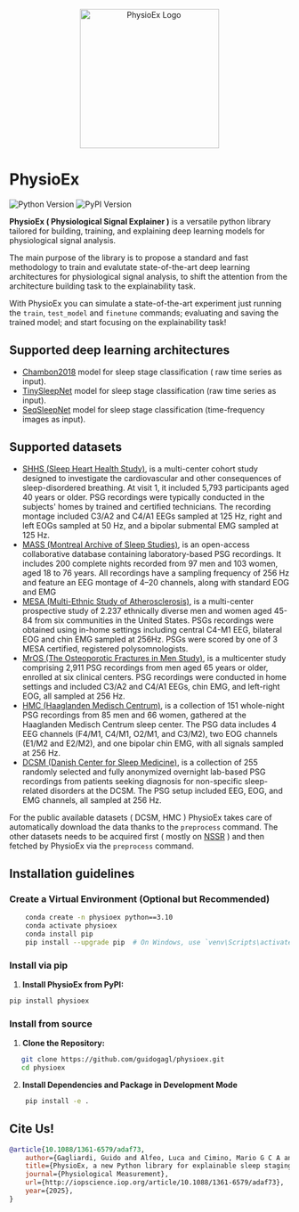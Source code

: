 <p align="center">
<img src="assets/images/logo.svg" width = "250px", alt="PhysioEx Logo">

<h1>PhysioEx</h1>
</p>

![Python Version](https://img.shields.io/badge/python-3.7%2B-blue)
![PyPI Version](https://badge.fury.io/py/physioex.svg)

**PhysioEx ( Physiological Signal Explainer )** is a versatile python library tailored for building, training, and explaining deep learning models for physiological signal analysis. 

The main purpose of the library is to propose a standard and fast methodology to train and evalutate state-of-the-art deep learning architectures for physiological signal analysis, to shift the attention from the architecture building task to the explainability task. 

With PhysioEx you can simulate a state-of-the-art experiment just running the `train`, `test_model`  and `finetune` commands; evaluating and saving the trained model; and start focusing on the explainability task! 

## Supported deep learning architectures

- [Chambon2018](https://ieeexplore.ieee.org/document/8307462) model for sleep stage classification ( raw time series as input).
- [TinySleepNet](https://github.com/akaraspt/tinysleepnet) model for sleep stage classification (raw time series as input).
- [SeqSleepNet](https://arxiv.org/pdf/1809.10932.pdf) model for sleep stage classification (time-frequency images as input).

## Supported datasets

- [SHHS (Sleep Heart Health Study)](https://sleepdata.org/datasets/shhs), is a multi-center cohort study designed to investigate the cardiovascular and other consequences of sleep-disordered breathing. At visit 1, it included 5,793 participants aged 40 years or older. PSG recordings were typically conducted in the subjects' homes by trained and certified technicians. The recording montage included C3/A2 and C4/A1 EEGs sampled at 125 Hz, right and left EOGs sampled at 50 Hz, and a bipolar submental EMG sampled at 125 Hz.
- [MASS (Montreal Archive of Sleep Studies)](http://ceams-carsm.ca/mass/), is an open-access collaborative database containing laboratory-based PSG recordings. It includes 200 complete nights recorded from 97 men and 103 women, aged 18 to 76 years. All recordings have a sampling frequency of 256 Hz and feature an EEG montage of 4–20 channels, along with standard EOG and EMG
- [MESA (Multi-Ethnic Study of Atherosclerosis)](https://sleepdata.org/datasets/mesa), is a multi-center prospective study of 2.237 ethnically diverse men and women aged 45-84 from six communities in the United States. PSGs recordings were obtained using in-home settings including central C4-M1 EEG, bilateral EOG and chin EMG sampled at 256Hz. PSGs were scored by one of 3 MESA certified, registered polysomnologists.
- [MrOS (The Osteoporotic Fractures in Men Study)](https://sleepdata.org/datasets/mros), is a multicenter study comprising 2,911 PSG recordings from men aged 65 years or older, enrolled at six clinical centers. PSG recordings were conducted in home settings and included C3/A2 and C4/A1 EEGs, chin EMG, and left-right EOG, all sampled at 256 Hz.
- [HMC (Haaglanden Medisch Centrum)](https://physionet.org/content/hmc-sleep-staging/1.1/), is a collection of 151 whole-night PSG recordings from 85 men and 66 women, gathered at the Haaglanden Medisch Centrum sleep center. The PSG data includes 4 EEG channels (F4/M1, C4/M1, O2/M1, and C3/M2), two EOG channels (E1/M2 and E2/M2), and one bipolar chin EMG, with all signals sampled at 256 Hz.
- [DCSM (Danish Center for Sleep Medicine)](https://erda.ku.dk/public/archives/db553715ecbe1f3ac66c1dc569826eef/published-archive.html), is a collection of 255 randomly selected and fully anonymized overnight lab-based PSG recordings from patients seeking diagnosis for non-specific sleep-related disorders at the DCSM. The PSG setup included EEG, EOG, and EMG channels, all sampled at 256 Hz.

For the public available datasets ( DCSM, HMC ) PhysioEx takes care of automatically download the data thanks to the `preprocess` command. The other datasets needs to be acquired first ( mostly on [NSSR](https://sleepdata.org) ) and then fetched by PhysioEx via the `preprocess` command.

## Installation guidelines

### Create a Virtual Environment (Optional but Recommended)

```bash
    conda create -n physioex python==3.10
    conda activate physioex
    conda install pip
    pip install --upgrade pip  # On Windows, use `venv\Scripts\activate`
```
### Install via pip

1. **Install PhysioEx from PyPI:**
```bash
pip install physioex
```

### Install from source
1. **Clone the Repository:**
```bash
   git clone https://github.com/guidogagl/physioex.git
   cd physioex
```

2. **Install Dependencies and Package in Development Mode**
```bash
    pip install -e .
```

## Cite Us!
```bib
@article{10.1088/1361-6579/adaf73,
	author={Gagliardi, Guido and Alfeo, Luca and Cimino, Mario G C A and Valenza, Gaetano and De Vos, Maarten},
	title={PhysioEx, a new Python library for explainable sleep staging through deep learning},
	journal={Physiological Measurement},
	url={http://iopscience.iop.org/article/10.1088/1361-6579/adaf73},
	year={2025},
}
```